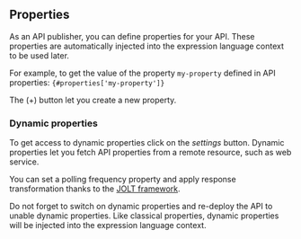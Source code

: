 ## Properties

As an API publisher, you can define properties for your API. These properties are automatically injected into the expression language context to be used later.

For example, to get the value of the property `my-property` defined in API properties: `{#properties['my-property']}`

The (+) button let you create a new property.

### Dynamic properties

To get access to dynamic properties click on the _settings_ button. Dynamic properties let you fetch API properties from a remote resource, such as web service.

You can set a polling frequency property and apply response transformation thanks to the [JOLT framework](http://bazaarvoice.github.io/jolt/). 

Do not forget to switch on dynamic properties and re-deploy the API to unable dynamic properties. Like classical properties, dynamic properties will be injected into the expression language context.
